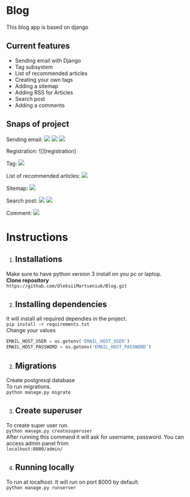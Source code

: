 # Blog
 This blog app is based on django

 ## Current features

* Sending email with Django
* Tag subsystem
* List of recommended articles
* Creating your own tags
* Adding a sitemap
* Adding RSS for Articles
* Search post
* Adding a comments
    

## Snaps of project
Sending email:
![][email_1]
![][email_2]
![][email_3]

Registration:
![][registration]

Tag:
![][tags]

List of recommended articles:
![][recommended_post]


Sitemap:
![][sitemap]

Search post:
![][search_1]
![][search_2]

Comment:
![][comments]

[email_1]:./screenshots/Sending_email.png 
[email_2]: ./screenshots/Sending_email_2.png
[email_3]: ./screenshots/Sending_email_3.png
[tags]: ./screenshots/tags.png
[recommended_post]: ./screenshots/List_recommended_post.png
[sitemap]: ./screenshots/sitemap.png
[search_1]: ./screenshots/search_1.png
[search_2]: ./screenshots/search_2.png
[comments]: ./screenshots/comments.png

# Instructions

1. ## Installations

Make sure to have python version 3 install on you pc or laptop.
<br>
**Clone repository**
<br>
`https://github.com/OleksiiMartseniuk/Blog.git`

2. ## Installing dependencies

It will install all required dependies in the project.
<br>
`pip install -r requirements.txt`
<br>
Change your values
```python
EMAIL_HOST_USER = os.getenv('EMAIL_HOST_USER')
EMAIL_HOST_PASSWORD = os.getenv('EMAIL_HOST_PASSWORD')
```

2. ## Migrations

Create postgresql database
<br>
To run migrations.
<br>
`python manage.py migrate`

3. ## Create superuser
   
To create super user run.
<br>
`python manage.py createsuperuser`
<br>
After running this command it will ask for username, password. You can access admin panel from
<br>
`localhost:8000/admin/`

4. ## Running locally

To run at localhost. It will run on port 8000 by default.
<br>
`python manage.py runserver`
